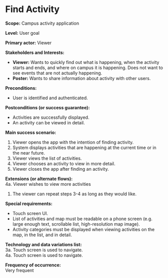 # Find Activity
**Scope:** Campus activity application  

**Level:** User goal  

**Primary actor:** Viewer  

**Stakeholders and Interests:**  
- **Viewer:** Wants to quickly find out what is happening, when the activity starts and ends, and where on campus it is happening. Does not want to see events that are not actually happening.  
- **Poster:** Wants to share information about activity with other users.  

**Preconditions:**  
- User is identified and authenticated.  

**Postconditions (or success guarantee):**  
- Activities are successfully displayed.  
- An activity can be viewed in detail.
 
**Main success scenario:**  
1. Viewer opens the app with the intention of finding activity.  
2. System displays activities that are happening at the current time or in the near future.  
3. Viewer views the list of activities.  
4. Viewer chooses an activity to view in more detail.  
5. Viewer closes the app after finding an activity.  

**Extensions (or alternate flows):**  
4a. Viewer wishes to view more activities  
1. The viewer can repeat steps 3-4 as long as they would like.  

**Special requirements:**  
- Touch screen UI.
- List of activities and map must be readable on a phone screen (e.g. large enough text, scrollable list, high-resolution map image).  
- Activity categories must be displayed when viewing activities on the map, in the list, and in detail.  

**Technology and data variations list:**  
3a. Touch screen is used to navigate.  
4a. Touch screen is used to navigate.  

**Frequency of occurrence:**  
Very frequent